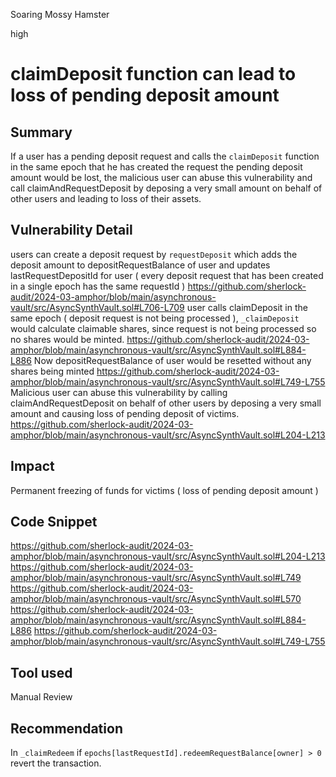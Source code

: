 Soaring Mossy Hamster

high

# claimDeposit function can lead to loss of pending deposit amount

## Summary
If a user has a pending deposit request and calls the `claimDeposit` function in the same epoch that he has created the request the pending deposit amount would be lost, the malicious user can abuse this vulnerability and call claimAndRequestDeposit by deposing a very small amount on behalf of other users and leading to loss of their assets. 
## Vulnerability Detail
users can create a deposit request by `requestDeposit` which adds the deposit amount to depositRequestBalance of user and updates lastRequestDepositId for user ( every deposit request that has been created in a single epoch has the same requestId )
https://github.com/sherlock-audit/2024-03-amphor/blob/main/asynchronous-vault/src/AsyncSynthVault.sol#L706-L709
user calls claimDeposit in the same epoch ( deposit request is not being processed ), `_claimDeposit` would calculate claimable shares, since request is not being processed so no shares would be minted.
https://github.com/sherlock-audit/2024-03-amphor/blob/main/asynchronous-vault/src/AsyncSynthVault.sol#L884-L886
Now depositRequestBalance of user would be resetted without any shares being minted 
https://github.com/sherlock-audit/2024-03-amphor/blob/main/asynchronous-vault/src/AsyncSynthVault.sol#L749-L755
Malicious user can abuse this vulnerability by calling claimAndRequestDeposit on behalf of other users by deposing a very small amount and causing loss of pending deposit of victims. 
https://github.com/sherlock-audit/2024-03-amphor/blob/main/asynchronous-vault/src/AsyncSynthVault.sol#L204-L213
## Impact
Permanent freezing of funds for victims ( loss of pending deposit amount )
## Code Snippet
https://github.com/sherlock-audit/2024-03-amphor/blob/main/asynchronous-vault/src/AsyncSynthVault.sol#L204-L213
https://github.com/sherlock-audit/2024-03-amphor/blob/main/asynchronous-vault/src/AsyncSynthVault.sol#L749
https://github.com/sherlock-audit/2024-03-amphor/blob/main/asynchronous-vault/src/AsyncSynthVault.sol#L570
https://github.com/sherlock-audit/2024-03-amphor/blob/main/asynchronous-vault/src/AsyncSynthVault.sol#L884-L886
https://github.com/sherlock-audit/2024-03-amphor/blob/main/asynchronous-vault/src/AsyncSynthVault.sol#L749-L755
## Tool used

Manual Review

## Recommendation
In `_claimRedeem` if  `epochs[lastRequestId].redeemRequestBalance[owner] > 0` revert the transaction.